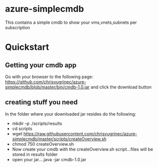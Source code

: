 # azure-simplecmdb
This contains a simple cmdb to show your vms,vnets,subnets per subscription

# Quickstart

## Getting your cmdb app
Go with your browser to the following page: https://github.com/chrisvugrinec/azure-simplecmdb/blob/master/bin/cmdb-1.0.jar and click the download button

## creating stuff you need
In the folder where your downloaded jar resides do the following:
- mkdir -p ./scripts/results
- cd scripts
- wget https://raw.githubusercontent.com/chrisvugrinec/azure-simplecmdb/master/scripts/createOverview.sh
- chmod 750 createOverview.sh
- Now create your cmdb with the createOverview.sh script...files will be stored in results folder
- open your jar....java -jar cmdb-1.0.jar
